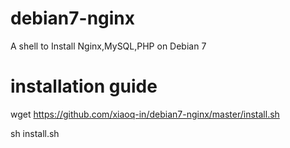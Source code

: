 debian7-nginx
=============

A shell to Install Nginx,MySQL,PHP on Debian 7

installation guide
==================

wget https://github.com/xiaoq-in/debian7-nginx/master/install.sh

sh install.sh
